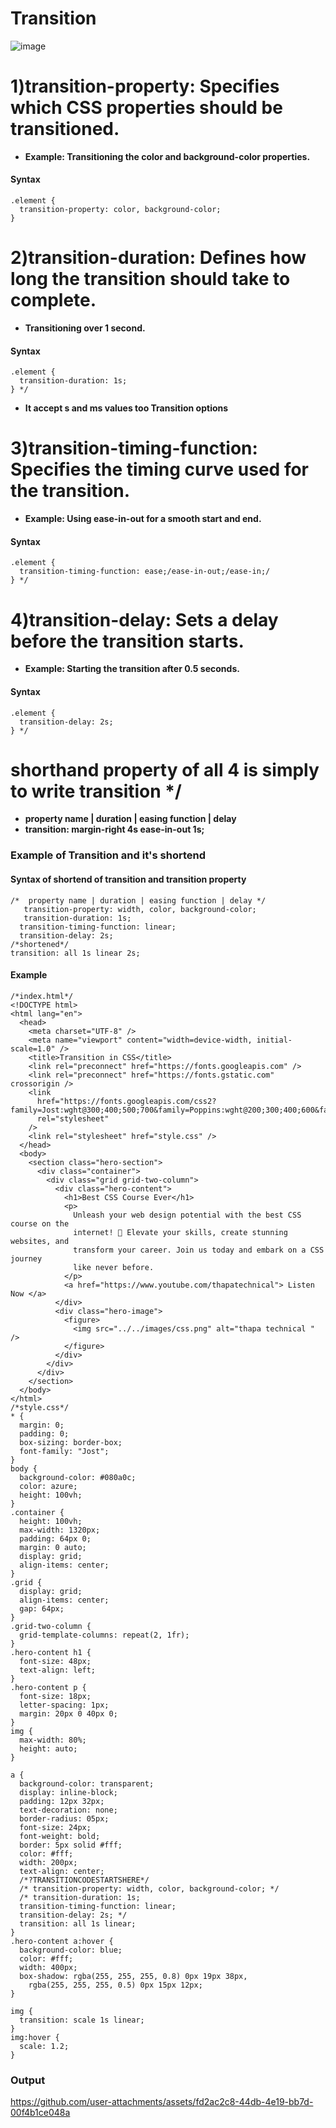 # Transition
![image](https://github.com/user-attachments/assets/32cfd6c3-4fc1-46a6-9456-1e07f0a8578a)

# 1)transition-property: Specifies which CSS properties should be transitioned.
- **Example: Transitioning the color and background-color properties.**
#### Syntax
```
.element {
  transition-property: color, background-color;
} 
```
# 2)transition-duration: Defines how long the transition should take to complete.
- **Transitioning over 1 second.**
#### Syntax
```
.element {
  transition-duration: 1s;
} */
```
- **It accept s and ms values too Transition options**

# 3)transition-timing-function: Specifies the timing curve used for the transition.
- **Example: Using ease-in-out for a smooth start and end.**
#### Syntax
```
.element {
  transition-timing-function: ease;/ease-in-out;/ease-in;/
} */
```
# 4)transition-delay: Sets a delay before the transition starts.
- **Example: Starting the transition after 0.5 seconds.**
#### Syntax
```
.element {
  transition-delay: 2s;
} */
```
# shorthand property of all 4 is simply to write transition */
- **property name | duration | easing function | delay**
- **transition: margin-right 4s ease-in-out 1s;**
### Example of Transition and it's shortend
#### Syntax of shortend of transition and transition property
```
/*  property name | duration | easing function | delay */
   transition-property: width, color, background-color; 
   transition-duration: 1s;
  transition-timing-function: linear;
  transition-delay: 2s;
/*shortened*/
transition: all 1s linear 2s;
```
#### Example
```
/*index.html*/
<!DOCTYPE html>
<html lang="en">
  <head>
    <meta charset="UTF-8" />
    <meta name="viewport" content="width=device-width, initial-scale=1.0" />
    <title>Transition in CSS</title>
    <link rel="preconnect" href="https://fonts.googleapis.com" />
    <link rel="preconnect" href="https://fonts.gstatic.com" crossorigin />
    <link
      href="https://fonts.googleapis.com/css2?family=Jost:wght@300;400;500;700&family=Poppins:wght@200;300;400;600&family=Quicksand:wght@300;400;500;600;700&family=Urbanist:wght@300;400;600;700;800;900&display=swap"
      rel="stylesheet"
    />
    <link rel="stylesheet" href="style.css" />
  </head>
  <body>
    <section class="hero-section">
      <div class="container">
        <div class="grid grid-two-column">
          <div class="hero-content">
            <h1>Best CSS Course Ever</h1>
            <p>
              Unleash your web design potential with the best CSS course on the
              internet! 🚀 Elevate your skills, create stunning websites, and
              transform your career. Join us today and embark on a CSS journey
              like never before.
            </p>
            <a href="https://www.youtube.com/thapatechnical"> Listen Now </a>
          </div>
          <div class="hero-image">
            <figure>
              <img src="../../images/css.png" alt="thapa technical " />
            </figure>
          </div>
        </div>
      </div>
    </section>
  </body>
</html>
/*style.css*/
* {
  margin: 0;
  padding: 0;
  box-sizing: border-box;
  font-family: "Jost";
}
body {
  background-color: #080a0c;
  color: azure;
  height: 100vh;
}
.container {
  height: 100vh;
  max-width: 1320px;
  padding: 64px 0;
  margin: 0 auto;
  display: grid;
  align-items: center;
}
.grid {
  display: grid;
  align-items: center;
  gap: 64px;
}
.grid-two-column {
  grid-template-columns: repeat(2, 1fr);
}
.hero-content h1 {
  font-size: 48px;
  text-align: left;
}
.hero-content p {
  font-size: 18px;
  letter-spacing: 1px;
  margin: 20px 0 40px 0;
}
img {
  max-width: 80%;
  height: auto;
}

a {
  background-color: transparent;
  display: inline-block;
  padding: 12px 32px;
  text-decoration: none;
  border-radius: 05px;
  font-size: 24px;
  font-weight: bold;
  border: 5px solid #fff;
  color: #fff;
  width: 200px;
  text-align: center;
  /*?TRANSITIONCODESTARTSHERE*/
  /* transition-property: width, color, background-color; */
  /* transition-duration: 1s;
  transition-timing-function: linear;
  transition-delay: 2s; */
  transition: all 1s linear;
}
.hero-content a:hover {
  background-color: blue;
  color: #fff;
  width: 400px;
  box-shadow: rgba(255, 255, 255, 0.8) 0px 19px 38px,
    rgba(255, 255, 255, 0.5) 0px 15px 12px;
}

img {
  transition: scale 1s linear;
}
img:hover {
  scale: 1.2;
}

```

### Output
https://github.com/user-attachments/assets/fd2ac2c8-44db-4e19-bb7d-00f4b1ce048a



